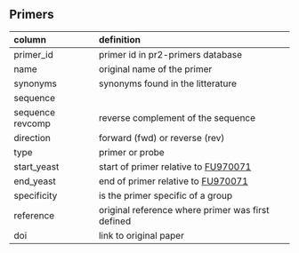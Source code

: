 ## Primers
 
 column               | definition 
| :------------------ | :------- |
 primer_id              | primer id in pr2-primers database
 name                | original name of the primer 
 synonyms              | synonyms found in the litterature 
 sequence  |
 sequence revcomp | reverse complement of the sequence
 direction | forward (fwd) or reverse (rev)
 type | primer or probe
 start_yeast | start of primer relative to [FU970071](https://www.ncbi.nlm.nih.gov/nuccore/FU970071)
 end_yeast | end of primer relative to [FU970071](https://www.ncbi.nlm.nih.gov/nuccore/FU970071)
 specificity | is the primer specific of a group
 reference | original reference where primer was first defined
 doi | link to original paper